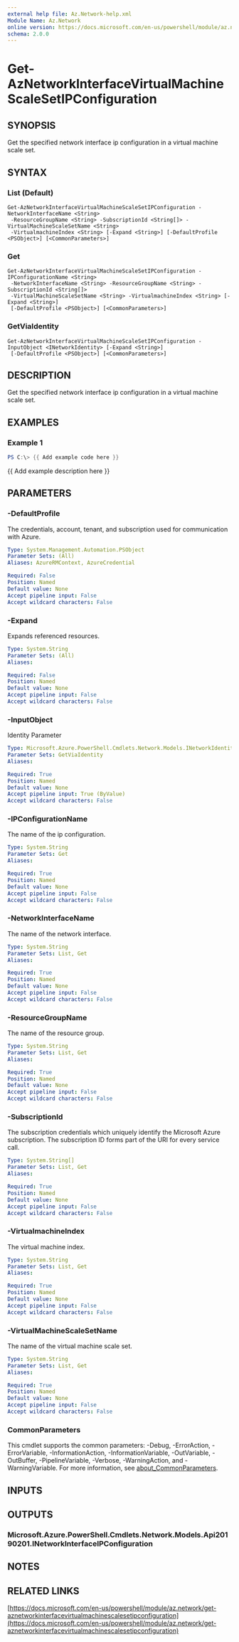 ```yaml
---
external help file: Az.Network-help.xml
Module Name: Az.Network
online version: https://docs.microsoft.com/en-us/powershell/module/az.network/get-aznetworkinterfacevirtualmachinescalesetipconfiguration
schema: 2.0.0
---
```


# Get-AzNetworkInterfaceVirtualMachineScaleSetIPConfiguration

## SYNOPSIS
Get the specified network interface ip configuration in a virtual machine scale set.

## SYNTAX

### List (Default)
```
Get-AzNetworkInterfaceVirtualMachineScaleSetIPConfiguration -NetworkInterfaceName <String>
 -ResourceGroupName <String> -SubscriptionId <String[]> -VirtualMachineScaleSetName <String>
 -VirtualmachineIndex <String> [-Expand <String>] [-DefaultProfile <PSObject>] [<CommonParameters>]
```

### Get
```
Get-AzNetworkInterfaceVirtualMachineScaleSetIPConfiguration -IPConfigurationName <String>
 -NetworkInterfaceName <String> -ResourceGroupName <String> -SubscriptionId <String[]>
 -VirtualMachineScaleSetName <String> -VirtualmachineIndex <String> [-Expand <String>]
 [-DefaultProfile <PSObject>] [<CommonParameters>]
```

### GetViaIdentity
```
Get-AzNetworkInterfaceVirtualMachineScaleSetIPConfiguration -InputObject <INetworkIdentity> [-Expand <String>]
 [-DefaultProfile <PSObject>] [<CommonParameters>]
```

## DESCRIPTION
Get the specified network interface ip configuration in a virtual machine scale set.

## EXAMPLES

### Example 1
```powershell
PS C:\> {{ Add example code here }}
```

{{ Add example description here }}

## PARAMETERS

### -DefaultProfile
The credentials, account, tenant, and subscription used for communication with Azure.

```yaml
Type: System.Management.Automation.PSObject
Parameter Sets: (All)
Aliases: AzureRMContext, AzureCredential

Required: False
Position: Named
Default value: None
Accept pipeline input: False
Accept wildcard characters: False
```

### -Expand
Expands referenced resources.

```yaml
Type: System.String
Parameter Sets: (All)
Aliases:

Required: False
Position: Named
Default value: None
Accept pipeline input: False
Accept wildcard characters: False
```

### -InputObject
Identity Parameter

```yaml
Type: Microsoft.Azure.PowerShell.Cmdlets.Network.Models.INetworkIdentity
Parameter Sets: GetViaIdentity
Aliases:

Required: True
Position: Named
Default value: None
Accept pipeline input: True (ByValue)
Accept wildcard characters: False
```

### -IPConfigurationName
The name of the ip configuration.

```yaml
Type: System.String
Parameter Sets: Get
Aliases:

Required: True
Position: Named
Default value: None
Accept pipeline input: False
Accept wildcard characters: False
```

### -NetworkInterfaceName
The name of the network interface.

```yaml
Type: System.String
Parameter Sets: List, Get
Aliases:

Required: True
Position: Named
Default value: None
Accept pipeline input: False
Accept wildcard characters: False
```

### -ResourceGroupName
The name of the resource group.

```yaml
Type: System.String
Parameter Sets: List, Get
Aliases:

Required: True
Position: Named
Default value: None
Accept pipeline input: False
Accept wildcard characters: False
```

### -SubscriptionId
The subscription credentials which uniquely identify the Microsoft Azure subscription.
The subscription ID forms part of the URI for every service call.

```yaml
Type: System.String[]
Parameter Sets: List, Get
Aliases:

Required: True
Position: Named
Default value: None
Accept pipeline input: False
Accept wildcard characters: False
```

### -VirtualmachineIndex
The virtual machine index.

```yaml
Type: System.String
Parameter Sets: List, Get
Aliases:

Required: True
Position: Named
Default value: None
Accept pipeline input: False
Accept wildcard characters: False
```

### -VirtualMachineScaleSetName
The name of the virtual machine scale set.

```yaml
Type: System.String
Parameter Sets: List, Get
Aliases:

Required: True
Position: Named
Default value: None
Accept pipeline input: False
Accept wildcard characters: False
```

### CommonParameters
This cmdlet supports the common parameters: -Debug, -ErrorAction, -ErrorVariable, -InformationAction, -InformationVariable, -OutVariable, -OutBuffer, -PipelineVariable, -Verbose, -WarningAction, and -WarningVariable. For more information, see [about_CommonParameters](http://go.microsoft.com/fwlink/?LinkID=113216).

## INPUTS

## OUTPUTS

### Microsoft.Azure.PowerShell.Cmdlets.Network.Models.Api20190201.INetworkInterfaceIPConfiguration
## NOTES

## RELATED LINKS

[https://docs.microsoft.com/en-us/powershell/module/az.network/get-aznetworkinterfacevirtualmachinescalesetipconfiguration](https://docs.microsoft.com/en-us/powershell/module/az.network/get-aznetworkinterfacevirtualmachinescalesetipconfiguration)

